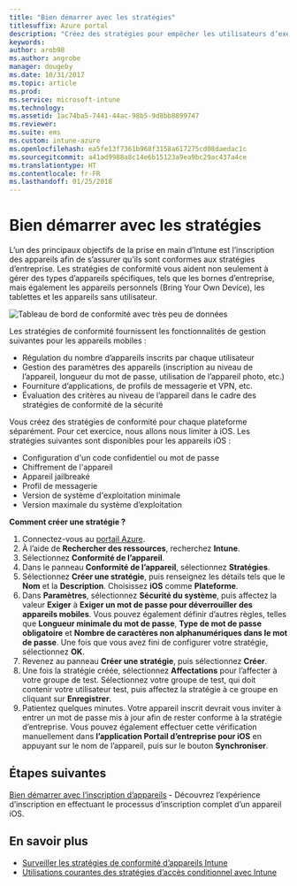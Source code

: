 ```yaml
---
title: "Bien démarrer avec les stratégies"
titlesuffix: Azure portal
description: "Créez des stratégies pour empêcher les utilisateurs d’exécuter des actions non autorisées avec leurs appareils."
keywords: 
author: arob98
ms.author: angrobe
manager: dougeby
ms.date: 10/31/2017
ms.topic: article
ms.prod: 
ms.service: microsoft-intune
ms.technology: 
ms.assetid: 1ac74ba5-7441-44ac-98b5-9d8bb8899747
ms.reviewer: 
ms.suite: ems
ms.custom: intune-azure
ms.openlocfilehash: ea5fe13f7361b968f3158a617275cd08daedac1c
ms.sourcegitcommit: a41ad9988a8c14e6b15123a9ea9bc29ac437a4ce
ms.translationtype: HT
ms.contentlocale: fr-FR
ms.lasthandoff: 01/25/2018
---
```

# <a name="get-started-with-policies"></a>Bien démarrer avec les stratégies

L’un des principaux objectifs de la prise en main d’Intune est l’inscription des appareils afin de s’assurer qu’ils sont conformes aux stratégies d’entreprise. Les stratégies de conformité vous aident non seulement à gérer des types d’appareils spécifiques, tels que les bornes d’entreprise, mais également les appareils personnels (Bring Your Own Device), les tablettes et les appareils sans utilisateur.

![Tableau de bord de conformité avec très peu de données](/intune/media/generic-compliance-dashboard.png)

Les stratégies de conformité fournissent les fonctionnalités de gestion suivantes pour les appareils mobiles :

* Régulation du nombre d’appareils inscrits par chaque utilisateur
* Gestion des paramètres des appareils (inscription au niveau de l’appareil, longueur du mot de passe, utilisation de l’appareil photo, etc.)
* Fourniture d’applications, de profils de messagerie et VPN, etc.
* Évaluation des critères au niveau de l’appareil dans le cadre des stratégies de conformité de la sécurité

Vous créez des stratégies de conformité pour chaque plateforme séparément. Pour cet exercice, nous allons nous limiter à iOS. Les stratégies suivantes sont disponibles pour les appareils iOS :

* Configuration d'un code confidentiel ou mot de passe
* Chiffrement de l'appareil
* Appareil jailbreaké
* Profil de messagerie
* Version de système d'exploitation minimale
* Version maximale du système d’exploitation

__Comment créer une stratégie ?__

1. Connectez-vous au [portail Azure](https://portal.azure.com).
2. À l’aide de **Rechercher des ressources**, recherchez **Intune**.
3. Sélectionnez **Conformité de l’appareil**.
4. Dans le panneau **Conformité de l’appareil**, sélectionnez **Stratégies**.
5. Sélectionnez **Créer une stratégie**, puis renseignez les détails tels que le **Nom** et la **Description**. Choisissez **iOS** comme **Plateforme**.
6. Dans **Paramètres**, sélectionnez **Sécurité du système**, puis affectez la valeur **Exiger** à **Exiger un mot de passe pour déverrouiller des appareils mobiles**. Vous pouvez également définir d’autres règles, telles que **Longueur minimale du mot de passe**, **Type de mot de passe obligatoire** et **Nombre de caractères non alphanumériques dans le mot de passe**. Une fois que vous avez fini de configurer votre stratégie, sélectionnez **OK**.
7. Revenez au panneau **Créer une stratégie**, puis sélectionnez **Créer**.
8. Une fois la stratégie créée, sélectionnez **Affectations** pour l’affecter à votre groupe de test. Sélectionnez votre groupe de test, qui doit contenir votre utilisateur test, puis affectez la stratégie à ce groupe en cliquant sur **Enregistrer**.
9. Patientez quelques minutes. Votre appareil inscrit devrait vous inviter à entrer un mot de passe mis à jour afin de rester conforme à la stratégie d’entreprise. Vous pouvez également effectuer cette vérification manuellement dans **l’application Portail d’entreprise pour iOS** en appuyant sur le nom de l’appareil, puis sur le bouton **Synchroniser**.

## <a name="next-steps"></a>Étapes suivantes

[Bien démarrer avec l’inscription d’appareils](get-started-enroll.md) - Découvrez l’expérience d’inscription en effectuant le processus d’inscription complet d’un appareil iOS.

## <a name="learn-more"></a>En savoir plus

* [Surveiller les stratégies de conformité d’appareils Intune](compliance-policy-monitor.md)
* [Utilisations courantes des stratégies d’accès conditionnel avec Intune](conditional-access-intune-common-ways-use.md)
